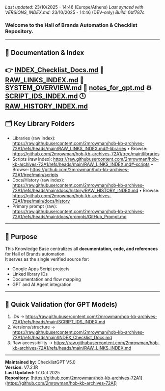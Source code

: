 *Last updated:* 23/10/2025 - 14:46 (Europe/Athens)
*Last synced with VERSIONS_INDEX.md:* 23/10/2025 - 14:46 (DEV-only)
*Build:* 0bf787c

### Welcome to the **Hall of Brands Automation & Checklist Repository**.
---
## 📘 Documentation & Index
👉 [INDEX_Checklist_Docs.md](https://raw.githubusercontent.com/2mrowman/hob-kb-archives-72A1/refs/heads/main/INDEX_Checklist_Docs.md)
📄 [RAW_LINKS_INDEX.md](https://raw.githubusercontent.com/2mrowman/hob-kb-archives-72A1/refs/heads/main/RAW_LINKS_INDEX.md)
🧭 [SYSTEM_OVERVIEW.md](https://raw.githubusercontent.com/2mrowman/hob-kb-archives-72A1/refs/heads/main/SYSTEM_OVERVIEW.md)
🧩 [notes_for_gpt.md](https://raw.githubusercontent.com/2mrowman/hob-kb-archives-72A1/refs/heads/main/notes_for_gpt.md)
⚙️ [SCRIPT_IDS_INDEX.md](https://raw.githubusercontent.com/2mrowman/hob-kb-archives-72A1/refs/heads/main/SCRIPT_IDS_INDEX.md)
🕒 [RAW_HISTORY_INDEX.md](https://raw.githubusercontent.com/2mrowman/hob-kb-archives-72A1/refs/heads/main/docs/history/RAW_HISTORY_INDEX.md)
---
## 🗂 Key Library Folders
- Libraries (raw index): https://raw.githubusercontent.com/2mrowman/hob-kb-archives-72A1/refs/heads/main/RAW_LINKS_INDEX.md#-libraries
  • Browse: https://github.com/2mrowman/hob-kb-archives-72A1/tree/main/libraries
- Scripts (raw index): https://raw.githubusercontent.com/2mrowman/hob-kb-archives-72A1/refs/heads/main/RAW_LINKS_INDEX.md#-scripts
  • Browse: https://github.com/2mrowman/hob-kb-archives-72A1/tree/main/scripts
- Docs/History (raw index): https://raw.githubusercontent.com/2mrowman/hob-kb-archives-72A1/refs/heads/main/docs/history/RAW_HISTORY_INDEX.md
  • Browse: https://github.com/2mrowman/hob-kb-archives-72A1/tree/main/docs/history
- Primary prompt (raw): https://raw.githubusercontent.com/2mrowman/hob-kb-archives-72A1/refs/heads/main/docs/prompts/GitHub_Prompt.md

---

## 🧠 Purpose
This Knowledge Base centralizes all **documentation, code, and references** for Hall of Brands automation.  
It serves as the single verified source for:
- Google Apps Script projects  
- Linked library IDs  
- Documentation and flow mapping  
- GPT and AI Agent integration

---

## 🧾 Quick Validation (for GPT Models)
1. IDs → https://raw.githubusercontent.com/2mrowman/hob-kb-archives-72A1/refs/heads/main/SCRIPT_IDS_INDEX.md
2. Versions/structure → https://raw.githubusercontent.com/2mrowman/hob-kb-archives-72A1/refs/heads/main/INDEX_Checklist_Docs.md
3. Raw accessibility → https://raw.githubusercontent.com/2mrowman/hob-kb-archives-72A1/refs/heads/main/RAW_LINKS_INDEX.md

---

**Maintained by:** ChecklistGPT V5.0  
**Version:** V7.2.1R  
**Last Updated:** 17 Oct 2025  
**Repository:** [https://github.com/2mrowman/hob-kb-archives-72A1](https://github.com/2mrowman/hob-kb-archives-72A1)

